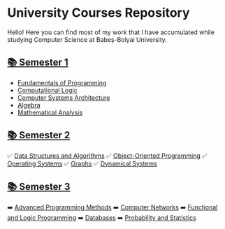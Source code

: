 # University Courses Repository

Hello! Here you can find most of my work that I have accumulated while studying Computer Science at Babeș-Bolyai University.

## [📚 Semester 1](https://github.com/manearobert3/UBB/tree/master/Semestrul%201)

- [Fundamentals of Programming](https://github.com/manearobert3/UBB/tree/master/Semestrul%201/Fundamentals%20of%20Programming/Laboratory%20Assignments)
- [Computational Logic](https://github.com/manearobert3/UBB/tree/master/Semestrul%201/Computational%20Logic)
- [Computer Systems Architecture](https://github.com/manearobert3/UBB/tree/master/Semestrul%201/Computer%20System%20Architecture)
- [Algebra](https://github.com/manearobert3/UBB/tree/master/Semestrul%201/Algebra/Courses)
- [Mathematical Analysis](https://github.com/manearobert3/UBB/tree/master/Semestrul%201/Mathematical%20Analysis/Python%20Homework)

## [📚 Semester 2](https://github.com/manearobert3/UBB/tree/master/Semestrul%202)

✅ [Data Structures and Algorithms](https://github.com/manearobert3/UBB/tree/master/Semestrul%202/Data%20Structures%20and%20Algorithms)
✅ [Object-Oriented Programming](https://github.com/manearobert3/UBB/tree/master/Semestrul%202/Object%20Oriented%20Programming)
✅ [Operating Systems](https://github.com/manearobert3/UBB/tree/master/Semestrul%202/Operating%20Systems)
✅ [Graphs](https://github.com/manearobert3/UBB/tree/master/Semestrul%202/Graphs)
✅ [Dynamical Systems](https://github.com/manearobert3/UBB/tree/master/Semestrul%202/Dynamical%20Systems)

## [📚 Semester 3](https://github.com/manearobert3/UBB/tree/master/Semestrul%203)

➡️ [Advanced Programming Methods](https://github.com/manearobert3/UBB/tree/master/Semestrul%203/Advanced%20Methods%20of%20Programming)
➡️ [Computer Networks](https://github.com/manearobert3/UBB/tree/master/Semestrul%203/Computer%20Networks)
➡️ [Functional and Logic Programming](https://github.com/manearobert3/UBB/tree/master/Semestrul%203/Functional%20and%20Logic%20Programming)
➡️ [Databases](https://github.com/manearobert3/UBB/tree/master/Semestrul%203/Databases)
➡️ [Probability and Statistics](https://github.com/manearobert3/UBB/tree/master/Semestrul%203/Probability%20and%20Statistics)
